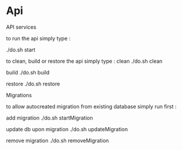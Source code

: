 # Api

API services

to run the api simply type :

./do.sh start

to clean, build or restore the api simply type :
clean 
./do.sh clean

build
./do.sh build

restore 
./do.sh restore

Migrations 

to allow autocreated migration from existing database simply run first :

add migration 
./do.sh startMigration

update db upon migration
./do.sh updateMigration

remove migration
./do.sh removeMigration
